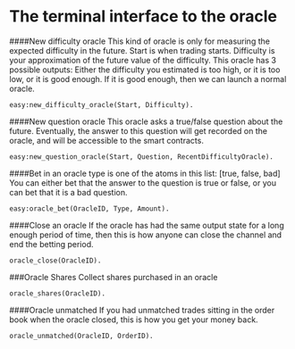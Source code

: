 The terminal interface to the oracle
=============


####New difficulty oracle
This kind of oracle is only for measuring the expected difficulty in the future. Start is when trading starts. Difficulty is your approximation of the future value of the difficulty. This oracle has 3 possible outputs: Either the difficulty you estimated is too high, or it is too low, or it is good enough. If it is good enough, then we can launch a normal oracle.
```
easy:new_difficulty_oracle(Start, Difficulty).
```


####New question oracle
This oracle asks a true/false question about the future. Eventually, the answer to this question will get recorded on the oracle, and will be accessible to the smart contracts.
```
easy:new_question_oracle(Start, Question, RecentDifficultyOracle).
```

####Bet in an oracle
type is one of the atoms in this list: [true, false, bad]
You can either bet that the answer to the question is true or false, or you can bet that it is a bad question.
```
easy:oracle_bet(OracleID, Type, Amount).
```

####Close an oracle
If the oracle has had the same output state for a long enough period of time, then this is how anyone can close the channel and end the betting period.
```
oracle_close(OracleID).
```

###Oracle Shares
Collect shares purchased in an oracle
```
oracle_shares(OracleID).
```

####Oracle unmatched
If you had unmatched trades sitting in the order book when the oracle closed, this is how you get your money back.
```
oracle_unmatched(OracleID, OrderID).
```
